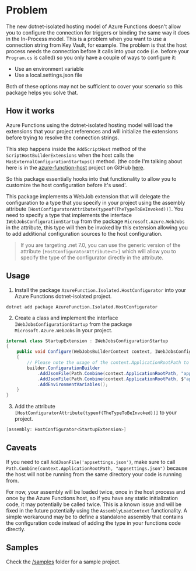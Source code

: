 # Problem
The new dotnet-isolated hosting model of Azure Functions doesn't allow you to configure the connection for triggers or binding the same way it does in the In-Process model. This is a problem when you want to use a connection string from Key Vault, for example.
The problem is that the host process needs the connection before it calls into your code (i.e. before your `Program.cs` is called) so you only have a couple of ways to configure it:
- Use an environment variable
- Use a local.settings.json file

Both of these options may not be sufficient to cover your scenario so this package helps you solve that.

## How it works
Azure Functions using the dotnet-isolated hosting model will load the extensions that your project references and will initialize the extensions before trying to resolve the connection strings.

This step happens inside the `AddScriptHost` method of the `ScriptHostBuilderExtensions` when the host calls the `HasExternalConfigurationStartups()` method. (the code I'm talking about here is in the [azure-function-host](https://github.com/Azure/azure-functions-host) project on GitHub [here](https://github.com/Azure/azure-functions-host/blob/dev/src/WebJobs.Script/ScriptHostBuilderExtensions.cs).

So this package essentially hooks into that functionality to allow you to customize the host configuration before it's used'.

This package implements a WebJob extension that will delegate the configuration to a type that you specify in your project using the assembly attribute `[HostConfiguratorAttribute(typeof(TheTypeToBeInvoked))]`.
You need to specify a type that implements the interface `IWebJobsConfigurationStartup` from the package `Microsoft.Azure.WebJobs` in the attribute, this type will then be invoked by this extension allowing you to add additional configuration sources to the host configuration.

> If you are targeting .net 7.0, you can use the generic version of the attribute `[HostConfiguratorAttribute<T>]` which will allow you to specify the type of the configurator directly in the attribute.

## Usage
1. Install the package `AzureFunction.Isolated.HostConfigurator` into your Azure Functions dotnet-isolated project.
```
dotnet add package AzureFunction.Isolated.HostConfigurator
```
2. Create a class and implement the interface `IWebJobsConfigurationStartup` from the package `Microsoft.Azure.WebJobs` in your project.
```csharp
internal class StartupExtension : IWebJobsConfigurationStartup
{
    public void Configure(WebJobsBuilderContext context, IWebJobsConfigurationBuilder builder)
    {
        // Please note the usage of the context.ApplicationRootPath to get the path to the application root, where we can find our configuration files
        builder.ConfigurationBuilder
            .AddJsonFile(Path.Combine(context.ApplicationRootPath, "appsettings.json"), optional: false, reloadOnChange: false)
            .AddJsonFile(Path.Combine(context.ApplicationRootPath, $"appsettings.{context.EnvironmentName}.json"), optional: false, reloadOnChange: false)
            .AddEnvironmentVariables();
    }
}
```

3. Add the attribute `[HostConfiguratorAttribute(typeof(TheTypeToBeInvoked))]` to your project.

```csharp
[assembly: HostConfigurator<StartupExtension>]
```

## Caveats
If you need to call `AddJsonFile('appsettings.json')`, make sure to call `Path.Combine(context.ApplicationRootPath, "appsettings.json")` because the host will not be running from the same directory your code is running from.

For now, your assembly will be loaded twice, once in the host process and once by the Azure Functions host, so if you have any static initialization code, it may potentially be called twice. This is a known issue and will be fixed in the future potentially using the `AssemblyLoadContext` functionality. A simple workaround may be to define a standalone assembly that contains the configuration code instead of adding the type in your functions code directly.

## Samples
Check the [/samples](https://github.com/ilmax/AzureFunctionIsolatedConfigurator/tree/main/samples/FunctionApp1) folder for a sample project.

